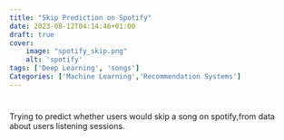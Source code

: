 ```yaml
---
title: "Skip Prediction on Spotify"
date: 2023-08-12T04:14:46+01:00
draft: true
cover:
    image: "spotify_skip.png"
    alt: 'spotify'
tags: ['Deep Learning', 'songs']
Categories: ['Machine Learning','Recommendation Systems']
---
```


# 
Trying to predict whether users would skip a song on spotify,from data about users listening sessions.

